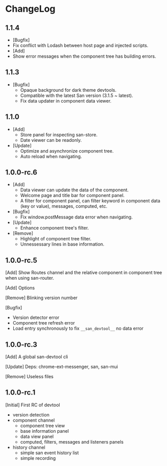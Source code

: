 ChangeLog
========


1.1.4
-------
 - [Bugfix]
  - Fix conflict with Lodash between host page and injected scripts.
 - [Add]
  - Show error messages when the component tree has building errors.


1.1.3
-------
 - [Bugfix]
   - Opaque background for dark theme devtools.
   - Compatible with the latest San version (3.1.5 ~ latest).
   - Fix data updater in component data viewer.


1.1.0
-------
 - [Add]
   - Store panel for inspecting san-store.
   - Date viewer can be readonly.
 - [Update]
   - Optimize and asynchronize component tree.
   - Auto reload when navigating.

1.0.0-rc.6
-------
 - [Add]
   - Data viewer can update the data of the component.
   - Welcome page and title bar for component panel.
   - A filter for component panel, can filter keyword in component data (key or value), messages, computed, etc.
 - [Bugfix]
   - Fix window.postMessage data error when navigating.
 - [Update]
   - Enhance component tree's filter.
 - [Remove]
   - Highlight of component tree filter.
   - Unnessessary lines in base information.

1.0.0-rc.5
-------
[Add] Show Routes channel and the relative component in component tree when using san-router.

[Add] Options

[Remove] Blinking version number

[Bugfix]
  - Version detector error
  - Component tree refresh error
  - Load entry synchronously to fix ```__san_devtool__``` no data error

1.0.0-rc.3
-------
[Add] A global san-devtool cli

[Update] Deps: chrome-ext-messenger, san, san-mui

[Remove] Useless files

1.0.0-rc.1
-------
[Initial] First RC of devtool
  - version detection
  - component channel
    - component tree view
    - base information panel
    - data view panel
    - computed, filters, messages and listeners panels
  - history channel
    - simple san event history list
    - simple recording

